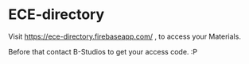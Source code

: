# ECE-directory
Visit https://ece-directory.firebaseapp.com/ , to access your Materials. 

Before that contact B-Studios to get your access code. :P
